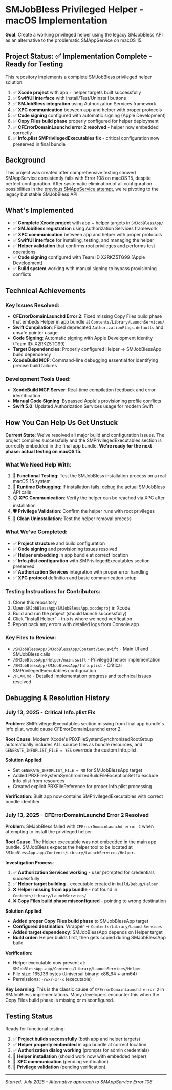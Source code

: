 # SMJobBless Privileged Helper - macOS Implementation

**Goal**: Create a working privileged helper using the legacy SMJobBless API as an alternative to the problematic SMAppService on macOS 15.

## Project Status: ✅ **Implementation Complete - Ready for Testing**

This repository implements a complete SMJobBless privileged helper solution:
1. ✅ **Xcode project** with app + helper targets built successfully  
2. ✅ **SwiftUI interface** with Install/Test/Uninstall buttons
3. ✅ **SMJobBless integration** using Authorization Services framework
4. ✅ **XPC communication** between app and helper with proper protocols
5. ✅ **Code signing** configured with automatic signing (Apple Development)
6. ✅ **Copy Files build phase** properly configured for helper deployment
7. ✅ **CFErrorDomainLaunchd error 2 resolved** - helper now embedded correctly
8. ✅ **Info.plist SMPrivilegedExecutables fix** - critical configuration now preserved in final bundle

## Background

This project was created after comprehensive testing showed SMAppService consistently fails with Error 108 on macOS 15, despite perfect configuration. After systematic elimination of all configuration possibilities in the [previous SMAppService attempt](https://github.com/malpern/privileged_helper_help), we're pivoting to the legacy but stable SMJobBless API.


## What's Implemented

- ✅ **Complete Xcode project** with app + helper targets in `SMJobBlessApp/`
- ✅ **SMJobBless registration** using Authorization Services framework
- ✅ **XPC communication** between app and helper with proper protocols  
- ✅ **SwiftUI interface** for installing, testing, and managing the helper
- ✅ **Helper validation** that confirms root privileges and performs test operations
- ✅ **Code signing** configured with Team ID X2RKZ5TG99 (Apple Development)
- ✅ **Build system** working with manual signing to bypass provisioning conflicts

## Technical Achievements

### **Key Issues Resolved:**
- **CFErrorDomainLaunchd Error 2**: Fixed missing Copy Files build phase that embeds Helper in app bundle at `Contents/Library/LaunchServices/`
- **Swift Compilation**: Fixed deprecated `AuthorizationFlags.defaults` and unsafe pointer usage
- **Code Signing**: Automatic signing with Apple Development identity (Team ID: X2RKZ5TG99)
- **Target Dependencies**: Properly configured Helper → SMJobBlessApp build dependency
- **XcodeBuild MCP**: Command-line debugging essential for identifying precise build failures

### **Development Tools Used:**
- **XcodeBuild MCP Server**: Real-time compilation feedback and error identification
- **Manual Code Signing**: Bypassed Apple's provisioning profile conflicts
- **Swift 5.0**: Updated Authorization Services usage for modern Swift

## How You Can Help Us Get Unstuck

**Current State**: We've resolved all major build and configuration issues. The project compiles successfully and the SMPrivilegedExecutables section is correctly embedded in the final app bundle. **We're ready for the next phase: actual testing on macOS 15.**

### **What We Need Help With:**
1. **🧪 Functional Testing**: Test the SMJobBless installation process on a real macOS 15 system
2. **🔧 Runtime Debugging**: If installation fails, debug the actual SMJobBless API calls
3. **📋 XPC Communication**: Verify the helper can be reached via XPC after installation
4. **🛡️ Privilege Validation**: Confirm the helper runs with root privileges
5. **🧹 Clean Uninstallation**: Test the helper removal process

### **What We've Completed:**
- ✅ **Project structure** and build configuration
- ✅ **Code signing** and provisioning issues resolved  
- ✅ **Helper embedding** in app bundle at correct location
- ✅ **Info.plist configuration** with SMPrivilegedExecutables section preserved
- ✅ **Authorization Services** integration with proper error handling
- ✅ **XPC protocol** definition and basic communication setup

### **Testing Instructions for Contributors:**
1. Clone this repository
2. Open `SMJobBlessApp/SMJobBlessApp.xcodeproj` in Xcode
3. Build and run the project (should launch successfully)
4. Click "Install Helper" - this is where we need verification
5. Report back any errors with detailed logs from Console.app

### **Key Files to Review:**
- `/SMJobBlessApp/SMJobBlessApp/ContentView.swift` - Main UI and SMJobBless calls
- `/SMJobBlessApp/Helper/main.swift` - Privileged helper implementation
- `/SMJobBlessApp/SMJobBlessApp/Info.plist` - Critical SMPrivilegedExecutables configuration
- `/PLAN.md` - Detailed implementation progress and technical issues resolved

## Debugging & Resolution History

### **July 13, 2025 - Critical Info.plist Fix**

**Problem**: SMPrivilegedExecutables section missing from final app bundle's Info.plist, would cause CFErrorDomainLaunchd error 2.

**Root Cause**: Modern Xcode's PBXFileSystemSynchronizedRootGroup automatically includes ALL source files as bundle resources, and `GENERATE_INFOPLIST_FILE = YES` overrode the custom Info.plist.

**Solution Applied**:
- Set `GENERATE_INFOPLIST_FILE = NO` for SMJobBlessApp target
- Added PBXFileSystemSynchronizedBuildFileExceptionSet to exclude Info.plist from resources
- Created explicit PBXFileReference for proper Info.plist processing

**Verification**: Built app now contains SMPrivilegedExecutables with correct bundle identifier.

### **July 13, 2025 - CFErrorDomainLaunchd Error 2 Resolved**

**Problem**: SMJobBless failed with `CFErrorDomainLaunchd error 2` when attempting to install the privileged helper.

**Root Cause**: The Helper executable was not embedded in the main app bundle. SMJobBless expects the helper tool to be located at `SMJobBlessApp.app/Contents/Library/LaunchServices/Helper`.

**Investigation Process**:
1. ✅ **Authorization Services working** - user prompted for credentials successfully
2. ✅ **Helper target building** - executable created in `build/Debug/Helper`  
3. ❌ **Helper missing from app bundle** - not found in `Contents/Library/LaunchServices/`
4. ❌ **Copy Files build phase misconfigured** - pointing to wrong destination

**Solution Applied**:
- **Added proper Copy Files build phase** to SMJobBlessApp target
- **Configured destination**: Wrapper → `Contents/Library/LaunchServices`
- **Added target dependency**: SMJobBlessApp depends on Helper target
- **Build order**: Helper builds first, then gets copied during SMJobBlessApp build

**Verification**:
- Helper executable now present at: `SMJobBlessApp.app/Contents/Library/LaunchServices/Helper`
- File size: 165,136 bytes (Universal binary: x86_64 + arm64)
- Permissions: `-rwxr-xr-x` (executable)

**Key Learning**: This is the classic cause of `CFErrorDomainLaunchd error 2` in SMJobBless implementations. Many developers encounter this when the Copy Files build phase is missing or misconfigured.

## Testing Status

Ready for functional testing:
1. ✅ **Project builds successfully** (both app and helper targets)
2. ✅ **Helper properly embedded** in app bundle at correct location
3. ✅ **Authorization dialog working** (prompts for admin credentials)
4. 🔄 **Helper installation** (should work now with embedded helper)
5. 🔄 **XPC communication** (pending verification)
6. 🔄 **Privilege validation** (pending verification)

---

*Started: July 2025 - Alternative approach to SMAppService Error 108*
